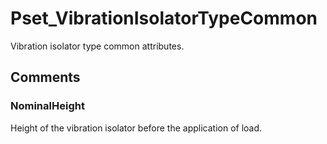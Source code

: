 # Pset_VibrationIsolatorTypeCommon

Vibration isolator type common attributes.<!-- end of definition -->


## Comments

### NominalHeight

Height of the vibration isolator before the application of load.


